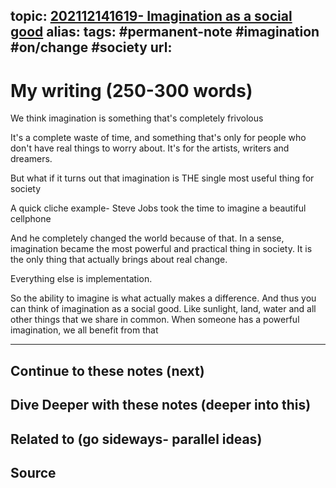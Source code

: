 topic: [202112141619- Imagination as a social good](.md)
alias: 
tags: #permanent-note #imagination #on/change #society
url: 
---

# My writing (250-300 words)

We think imagination is something that's completely frivolous

It's a complete waste of time, and something that's only for people who don't have real things to worry about. It's for the artists, writers and dreamers.

But what if it turns out that imagination is THE single most useful thing for society

A quick cliche example- Steve Jobs took the time to imagine a beautiful cellphone

And he completely changed the world because of that. In a sense, imagination became the most powerful and practical thing in society. It is the only thing that actually brings about real change.

Everything else is implementation.

So the ability to imagine is what actually makes a difference. And thus you can think of imagination as a social good. Like sunlight, land, water and all other things that we share in common. When someone has a powerful imagination, we all benefit from that

---
## Continue to these notes (next)
		
## Dive Deeper with these notes (deeper into this)
		
## Related to (go sideways- parallel ideas)
	
## Source